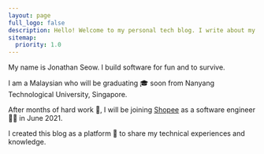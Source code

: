 ```yaml
---
layout: page
full_logo: false
description: Hello! Welcome to my personal tech blog. I write about my programming experience and technical knowledge.
sitemap:
  priority: 1.0
---
```

<div id="intro">
  <p id="describe-text">
    My name is Jonathan Seow. I build software for fun and to survive.
  </p>
  <p>
    I am a Malaysian who will be graduating 🎓 soon from Nanyang Technological University, Singapore.
  </p>
  <p>
    After months of hard work 💫, I will be joining 
    <a href="https://careers.shopee.sg/" target="_blank">Shopee</a> as a software engineer 👨‍💻 in June 2021.
  </p>
  <p>
    I created this blog as a platform 📓 to share my technical experiences and knowledge. 
  </p>
</div>